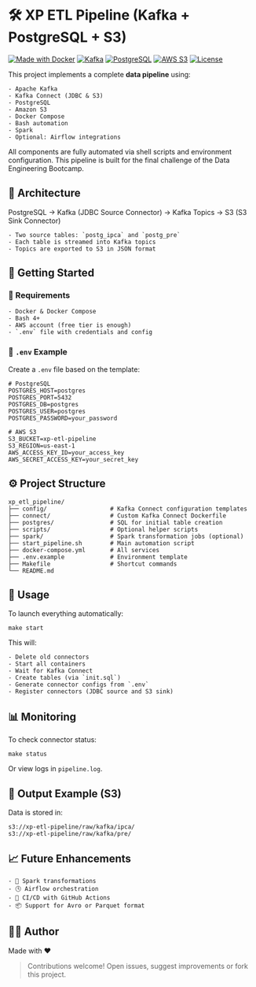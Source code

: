 # 🛠️ XP ETL Pipeline (Kafka + PostgreSQL + S3)

[![Made with Docker](https://img.shields.io/badge/Made%20with-Docker-blue?logo=docker)](https://www.docker.com/)
[![Kafka](https://img.shields.io/badge/Kafka-Streaming-black?logo=apachekafka)](https://kafka.apache.org/)
[![PostgreSQL](https://img.shields.io/badge/PostgreSQL-Database-blue?logo=postgresql)](https://www.postgresql.org/)
[![AWS S3](https://img.shields.io/badge/AWS-S3-orange?logo=amazon-aws)](https://aws.amazon.com/s3/)
[![License](https://img.shields.io/github/license/your-username/xp_etl_pipeline?color=green)](LICENSE)

This project implements a complete **data pipeline** using:

    - Apache Kafka
    - Kafka Connect (JDBC & S3)
    - PostgreSQL
    - Amazon S3
    - Docker Compose
    - Bash automation
    - Spark
    - Optional: Airflow integrations

All components are fully automated via shell scripts and environment configuration. This pipeline is built for the final challenge of the Data Engineering Bootcamp.

## 📐 Architecture

PostgreSQL → Kafka (JDBC Source Connector) → Kafka Topics → S3 (S3 Sink Connector)

    - Two source tables: `postg_ipca` and `postg_pre`
    - Each table is streamed into Kafka topics
    - Topics are exported to S3 in JSON format

## 🚀 Getting Started

### 🔧 Requirements

    - Docker & Docker Compose
    - Bash 4+
    - AWS account (free tier is enough)
    - `.env` file with credentials and config

### 📁 `.env` Example

Create a `.env` file based on the template:

    # PostgreSQL
    POSTGRES_HOST=postgres
    POSTGRES_PORT=5432
    POSTGRES_DB=postgres
    POSTGRES_USER=postgres
    POSTGRES_PASSWORD=your_password

    # AWS S3
    S3_BUCKET=xp-etl-pipeline
    S3_REGION=us-east-1
    AWS_ACCESS_KEY_ID=your_access_key
    AWS_SECRET_ACCESS_KEY=your_secret_key

## ⚙️ Project Structure

    xp_etl_pipeline/
    ├── config/                  # Kafka Connect configuration templates
    ├── connect/                 # Custom Kafka Connect Dockerfile
    ├── postgres/                # SQL for initial table creation
    ├── scripts/                 # Optional helper scripts
    ├── spark/                   # Spark transformation jobs (optional)
    ├── start_pipeline.sh        # Main automation script
    ├── docker-compose.yml       # All services
    ├── .env.example             # Environment template
    ├── Makefile                 # Shortcut commands
    └── README.md

## 🧪 Usage

To launch everything automatically:


    make start


This will:

    - Delete old connectors
    - Start all containers
    - Wait for Kafka Connect
    - Create tables (via `init.sql`)
    - Generate connector configs from `.env`
    - Register connectors (JDBC source and S3 sink)

## 📊 Monitoring

To check connector status:

    make status

Or view logs in `pipeline.log`.

## 📁 Output Example (S3)

Data is stored in:

    s3://xp-etl-pipeline/raw/kafka/ipca/
    s3://xp-etl-pipeline/raw/kafka/pre/

## 📈 Future Enhancements

    - 🧠 Spark transformations
    - 🕓 Airflow orchestration
    - 🧪 CI/CD with GitHub Actions
    - 📦 Support for Avro or Parquet format

## 👨‍💻 Author

Made with ❤️

> Contributions welcome! Open issues, suggest improvements or fork this project.
